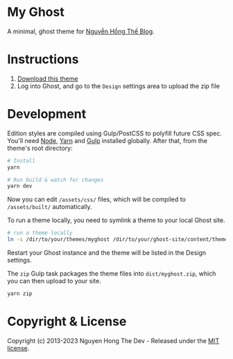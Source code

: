 # My Ghost

A minimal, ghost theme for [Nguyễn Hồng Thế Blog](https://nguyenhongthe.net).

# Instructions

1. [Download this theme](https://github.com/nguyenhongthe/myghost/archive/main.zip)
2. Log into Ghost, and go to the `Design` settings area to upload the zip file

# Development

Edition styles are compiled using Gulp/PostCSS to polyfill future CSS spec. You'll need [Node](https://nodejs.org/), [Yarn](https://yarnpkg.com/) and [Gulp](https://gulpjs.com) installed globally. After that, from the theme's root directory:

```bash
# Install
yarn

# Run build & watch for changes
yarn dev
```

Now you can edit `/assets/css/` files, which will be compiled to `/assets/built/` automatically.

To run a theme locally, you need to symlink a theme to your local Ghost site.

```bash
# run a theme locally
ln -s /dir/to/your/themes/myghost /dir/to/your/ghost-site/content/themes/myghost
```

Restart your Ghost instance and the theme will be listed in the Design settings.

The `zip` Gulp task packages the theme files into `dist/myghost.zip`, which you can then upload to your site.

```bash
yarn zip
```

# Copyright & License

Copyright (c) 2013-2023 Nguyen Hong The Dev - Released under the [MIT license](LICENSE).
